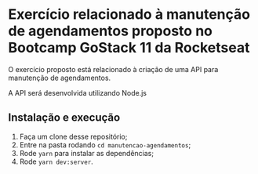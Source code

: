 # Exercício relacionado à manutenção de agendamentos proposto no Bootcamp GoStack 11 da Rocketseat

O exercício proposto está relacionado à criação de uma API para manutenção de agendamentos.

A API será desenvolvida utilizando Node.js

## Instalação e execução

1. Faça um clone desse repositório;
2. Entre na pasta rodando `cd manutencao-agendamentos`;
3. Rode `yarn` para instalar as dependências;
4. Rode `yarn dev:server`.
